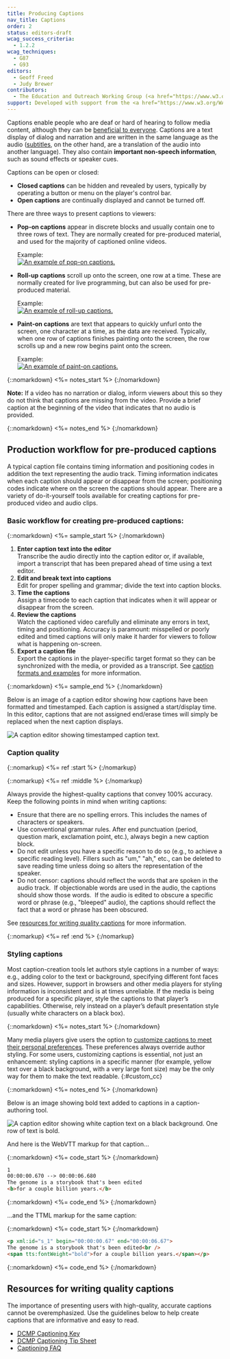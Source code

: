 ```yaml
---
title: Producing Captions
nav_title: Captions
order: 2
status: editors-draft
wcag_success_criteria:
  - 1.2.2
wcag_techniques:
  - G87
  - G93
editors:
  - Geoff Freed
  - Judy Brewer
contributors:
  - The Education and Outreach Working Group (<a href="https://www.w3.org/WAI/EO/">EOWG</a>)
support: Developed with support from the <a href="https://www.w3.org/WAI/WCAGTA/">U.S. Access Board, WCAG TA Project</a>
---
```


Captions enable people who are deaf or hard of hearing to follow media content, although they can be [beneficial to everyone](index.html#cc+ad_purpose). Captions are a text display of dialog and narration and are written in the same language as the audio ([subtitles](subtitles.html), on the other hand, are a translation of the audio into another language). They also contain **important non-speech information**, such as sound effects or speaker cues.

Captions can be open or closed:

-   **Closed captions** can be hidden and revealed by users, typically
    by operating a button or menu on the player's control bar.
-   **Open captions** are continually displayed and cannot be turned off.

There are three ways to present captions to viewers:

-   **Pop-on captions** appear in discrete blocks and usually
    contain one to three rows of text. They are normally created for
    pre-produced material, and used for the majority of captioned
    online videos.

    Example:<br>
    [![An example of pop-on captions.](cc_perspectives.png)](https://www.w3.org/WAI/perspectives/captions.html)
-   **Roll-up captions** scroll up onto the
    screen, one row at a time. These are normally created for live programming, but can
    also be used for pre-produced material.

    Example:<br>
    [![An example of roll-up captions.](roll-up.png)](http://ncamftp.wgbh.org/sp/wai/roll-up_cc.mp4)
-   **Paint-on captions** are text that appears to quickly unfurl onto the screen, one character at a time, as the data are received. Typically, when one row of captions finishes painting onto the screen, the row scrolls up and a new row begins paint onto the screen.

    Example:<br>
    [![An example of paint-on captions.](paint-on.png)](http://ncamftp.wgbh.org/sp/wai/paint-on_cc.mp4)

{::nomarkdown}
<%= notes_start %>
{:/nomarkdown}

**Note:** If a video has no narration or dialog, inform viewers about this so they do not think that captions are
missing from the video. Provide a brief
caption at the beginning of the video that indicates that no
audio is provided.

{::nomarkdown}
<%= notes_end %>
{:/nomarkdown}

## Production workflow for pre-produced captions

A typical caption file contains timing information and positioning codes in addition the text representing the audio track. Timing information indicates when each caption should appear or disappear from the screen; positioning codes indicate where on the screen the captions should appear.  There are
a variety of do-it-yourself tools available for creating captions for pre-produced video and audio clips.

### Basic workflow for creating pre-produced captions:

{::nomarkdown}
<%= sample_start %>
{:/nomarkdown}

1.  **Enter caption text into the editor**<br>
    Transcribe the audio directly into the caption editor or, if
    available, import a transcript that has been prepared ahead of time using a text editor.
2.  **Edit and break text into captions**<br>
    Edit for proper spelling and grammar; divide the text into caption
    blocks.
3.  **Time the captions**<br>
    Assign a timecode to each caption that indicates when it will appear
    or disappear from the screen.
4.  **Review the captions**<br>
    Watch the captioned video carefully and eliminate any errors in text, timing and positioning.
    Accuracy is paramount: misspelled or poorly edited and timed
    captions will only make it harder for viewers to follow what is
    happening on-screen.
5.  **Export a caption file**<br>
    Export the captions in the player-specific target format so they can be synchronized with the media, or provided as a transcript. See [caption formats and
    examples](formats.html) for more information.

{::nomarkdown}
<%= sample_end %>
{:/nomarkdown}


Below is an image of a caption editor showing how captions have been
formatted and timestamped. Each caption is assigned a start/display time. In this editor, captions that are not assigned end/erase times will simply be replaced when the next caption displays.

![A caption editor showing timestamped caption text.](timecodes.png)

### Caption quality

{::nomarkup}
<%= ref :start %>
{:/nomarkup}


{::nomarkup}
<%= ref :middle %>
{:/nomarkup}

Always provide the highest-quality captions that convey 100% accuracy.
Keep the following points in mind when writing
captions:

-   Ensure that there are no spelling errors. This includes the names of
    characters or speakers.
-   Use conventional grammar rules. After end punctuation (period,
    question mark, exclamation point, etc.), always begin a new caption block.
-   Do not edit unless you have a specific reason to do so (e.g., to
    achieve a specific reading level). Fillers such as "um," "ah," etc.,
    can be deleted to save reading time unless doing so alters the
    representation of the speaker.
-   Do not censor: captions should reflect the words that are spoken in the audio track.  If objectionable words are used in the audio, the captions should show those words.  If the audio is edited to obscure a specific word or phrase (e.g., "bleeped" audio), the captions should reflect the fact that a word or phrase has been obscured.

See [resources for writing quality captions](#resources-for-writing-quality-captions) for more
information.

{::nomarkup}
<%= ref :end %>
{:/nomarkup}

### Styling captions

Most caption-creation tools let authors style captions in a number of ways: e.g., adding color to the text or background, specifying different font faces and sizes. However, support in browsers and other media players for styling information is inconsistent and is at times unreliable. If the media is being produced for a specific player, style the captions to that player’s capabilities.  Otherwise, rely instead on a player’s default presentation style (usually white characters on a black box).

{::nomarkdown}
<%= notes_start %>
{:/nomarkdown}

Many media players give users the option to [customize captions to meet their personal preferences](playing.html#user-customization-of-captions). These preferences always override author styling. For some users, customizing captions is essential, not just an enhancement: styling captions in a specific manner (for example, yellow text over a black background, with a very large font size) may be the only way for them to make the text readable.
{:#custom_cc}

{::nomarkdown}
<%= notes_end %>
{:/nomarkdown}

Below is an image showing bold text added to captions in a
caption-authoring tool.

![A caption editor showing white caption text on a black background. One
row of text is bold.](text_bold.png)

And here is the WebVTT markup for that caption…

{::nomarkdown}
<%= code_start %>
{:/nomarkdown}

~~~html
1
00:00:00.670 --> 00:00:06.680
The genome is a storybook that's been edited
<b>for a couple billion years.</b>
~~~

{::nomarkdown}
<%= code_end %>
{:/nomarkdown}

…and the TTML markup for the same caption:

{::nomarkdown}
<%= code_start %>
{:/nomarkdown}

~~~html
<p xml:id="s_1" begin="00:00:00.67" end="00:00:06.67">
The genome is a storybook that's been edited<br />
<span tts:fontWeight="bold">for a couple billion years.</span></p>
~~~

{::nomarkdown}
<%= code_end %>
{:/nomarkdown}


## Resources for writing quality captions

The importance of presenting users with high-quality, accurate captions
cannot be overemphasized. Use the guidelines below to help create
captions that are informative and easy to read.

-   [<abbr title="Described and Captioned Media Program">DCMP</abbr> Captioning
    Key](http://www.captioningkey.org/quality_captioning.html)
-   [<abbr title="Described and Captioned Media Program">DCMP</abbr> Captioning Tip Sheet](https://www.dcmp.org/ai/225/)
-   [Captioning FAQ](http://main.wgbh.org/wgbh/pages/mag/services/captioning/faq/sugg-styles-conv-faq.html)
